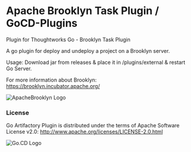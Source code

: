 # Apache Brooklyn Task Plugin / GoCD-Plugins
Plugin for Thoughtworks Go - Brooklyn Task Plugin

A go plugin for deploy and undeploy a project on a Brooklyn server.

Usage:
Download jar from releases & place it in <go-server-location>/plugins/external & restart Go Server.


For more information about Brooklyn: https://brooklyn.incubator.apache.org/

![ApacheBrooklyn Logo](http://brooklyn.incubator.apache.org/style/img/apache-brooklyn-logo-244px-wide.png "ApacheBrooklyn")  

### License

Go Artifactory Plugin is distributed under the terms of Apache Software License v2.0: http://www.apache.org/licenses/LICENSE-2.0.html

 ![Go.CD Logo](http://www.go.cd/images/logo-go-home_2014.png "GoCD")    
